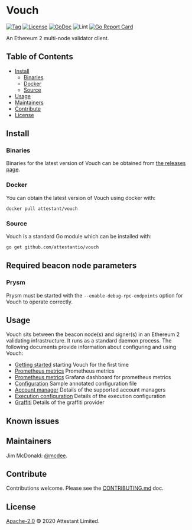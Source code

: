 # Vouch

[![Tag](https://img.shields.io/github/tag/attestantio/vouch.svg)](https://github.com/attestantio/vouch/releases/)
[![License](https://img.shields.io/github/license/attestantio/vouch.svg)](LICENSE)
[![GoDoc](https://godoc.org/github.com/attestantio/vouch?status.svg)](https://godoc.org/github.com/attestantio/vouch)
![Lint](https://github.com/attestantio/vouch/workflows/golangci-lint/badge.svg)
[![Go Report Card](https://goreportcard.com/badge/github.com/attestantio/vouch)](https://goreportcard.com/report/github.com/attestantio/vouch)

An Ethereum 2 multi-node validator client.

## Table of Contents

- [Install](#install)
  - [Binaries](#binaries)
  - [Docker](#docker)
  - [Source](#source)
- [Usage](#usage)
- [Maintainers](#maintainers)
- [Contribute](#contribute)
- [License](#license)

## Install

### Binaries

Binaries for the latest version of Vouch can be obtained from [the releases page](https://github.com/attestantio/vouch/releases/latest).

### Docker

You can obtain the latest version of Vouch using docker with:

```
docker pull attestant/vouch
```

### Source

Vouch is a standard Go module which can be installed with:

```sh
go get github.com/attestantio/vouch
```

## Required beacon node parameters

### Prysm
Prysm must be started with the `--enable-debug-rpc-endpoints` option for Vouch to operate correctly.

## Usage
Vouch sits between the beacon node(s) and signer(s) in an Ethereum 2 validating infrastructure.  It runs as a standard daemon process.  The following documents provide information about configuring and using Vouch:

  - [Getting started](docs/getting_started.md) starting Vouch for the first time
  - [Prometheus metrics](docs/metrics/prometheus.md) Prometheus metrics
  - [Prometheus metrics](docs/metrics/grafana.md) Grafana dashboard for prometheus metrics
  - [Configuration](docs/configuration.md) Sample annotated configuration file
  - [Account manager](docs/accountmanager.md) Details of the supported account managers
  - [Execution configuration](docs/executionconfig.md) Details of the execution configuration
  - [Graffiti](docs/graffiti.md) Details of the graffiti provider

## Known issues

## Maintainers

Jim McDonald: [@mcdee](https://github.com/mcdee).

## Contribute

Contributions welcome. Please see the [CONTRIBUTING.md](CONTRIBUTING.md) doc.

## License

[Apache-2.0](LICENSE) © 2020 Attestant Limited.
